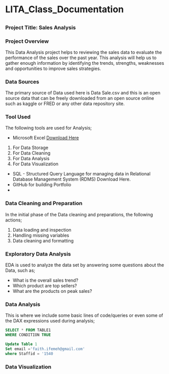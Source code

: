 # LITA_Class_Documentation
## 
### Project Title: Sales Analysis

### Project Overview 
This Data Analysis project helps to reviewing the sales data to evaluate the performance of the sales over the past year. This analysis will help us to gather enough information by identifying the trends, strengths, weaknesses and opportunities to improve sales strategies.

### Data Sources 
The primary source of Data used here is Data Sale.csv and this is an open source data that can be freely downloaded from an open source online such as kaggle or FRED or any other data repository site.

### Tool Used
The following tools are used for Analysis;

- Microsoft Excel  [Download Here](https://www.microsoft.com)
1. For Data Storage
2. For Data Cleaning
3. For Data Analysis
4. For Data Visualization
- SQL - Structured Query Language for managing data in Relational Database Management System (RDMS) Download Here.
- GitHub for building Portfolio
- 
### Data Cleaning and Preparation
In the initial phase of the Data cleaning and preparations, the following actions;

1. Data loading and inspection
2. Handling missing variables
3. Data cleaning and formatting
   
### Exploratory Data Analysis 

EDA is used to analyze the data set by answering some questions about the Data, such as;

- What is the overall sales trend?
- Which product are top sellers?
- What are the products on peak sales?
  
### Data Analysis 

This is where we include some basic lines of code/queries or even some of the DAX expressions used during analysis;

```SQL
SELECT * FROM TABLE1
WHERE CONDITION TRUE

Update Table 1
Set email ='faith.ifemeh@gmail.com' 
where Staffid = '1540
```

### Data Visualization

 

